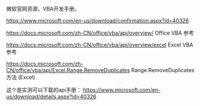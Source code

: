 微软官网资源，VBA开发手册。

https://www.microsoft.com/en-us/download/confirmation.aspx?id=40326



https://docs.microsoft.com/zh-CN/office/vba/api/overview/    Office VBA 参考

https://docs.microsoft.com/zh-CN/office/vba/api/overview/excel  Excel VBA 参考

 

https://docs.microsoft.com/zh-CN/office/vba/api/Excel.Range.RemoveDuplicates    Range.RemoveDuplicates 方法 (Excel)


这个是实测可以下载的api手册：
https://www.microsoft.com/en-us/download/details.aspx?id=40326


